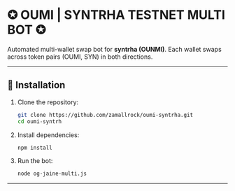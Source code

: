 # ✪ OUMI | SYNTRHA TESTNET MULTI BOT ✪

Automated multi-wallet swap bot for **syntrha (OUNMI)**. Each wallet swaps across token pairs (OUMI, SYN) in both directions.

---

## 🚀 Installation

1. Clone the repository:
   ```bash
   git clone https://github.com/zamallrock/oumi-syntrha.git
   cd oumi-syntrh
   ```
2. Install dependencies:
   ```bash
   npm install
   ```
3. Run the bot:
   ```bash
   node og-jaine-multi.js
   ```
---
